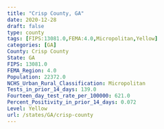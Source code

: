 ```yaml
---
title: "Crisp County, GA"
date: 2020-12-28
draft: false
type: county
tags: [FIPS:13081.0,FEMA:4.0,Micropolitan,Yellow]
categories: [GA]
County: Crisp County
State: GA
FIPS: 13081.0
FEMA_Region: 4.0
Population: 22372.0
NCHS_Urban_Rural_Classification: Micropolitan
Tests_in_prior_14_days: 139.0
Fourteen_day_test_rate_per_100000: 621.0
Percent_Positivity_in_prior_14_days: 0.072
Level: Yellow
url: /states/GA/crisp-county
---
```



